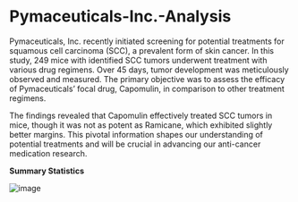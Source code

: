 # Pymaceuticals-Inc.-Analysis

Pymaceuticals, Inc. recently initiated screening for potential treatments for squamous cell carcinoma (SCC), a prevalent form of skin cancer. In this study, 249 mice with identified SCC tumors underwent treatment with various drug regimens. Over 45 days, tumor development was meticulously observed and measured. The primary objective was to assess the efficacy of Pymaceuticals’ focal drug, Capomulin, in comparison to other treatment regimens.

The findings revealed that Capomulin effectively treated SCC tumors in mice, though it was not as potent as Ramicane, which exhibited slightly better margins. This pivotal information shapes our understanding of potential treatments and will be crucial in advancing our anti-cancer medication research.

**Summary Statistics**

![image](https://github.com/BJones5039/Pymaceuticals-Inc.-Analysis/assets/146404698/4e354e91-4099-495a-90a3-0b20cf4ec077)
